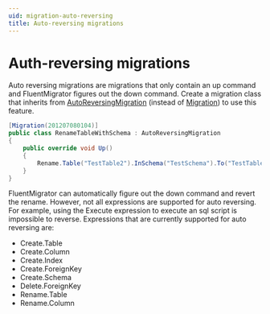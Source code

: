 ```yaml
---
uid: migration-auto-reversing
title: Auto-reversing migrations
---
```


# Auth-reversing migrations

Auto reversing migrations are migrations that only contain an up command and FluentMigrator figures out the down command. Create a migration class that inherits from [AutoReversingMigration](xref:FluentMigrator.AutoReversingMigration) (instead of [Migration](xref:FluentMigrator.Migration)) to use this feature.

```cs
[Migration(201207080104)]
public class RenameTableWithSchema : AutoReversingMigration
{
    public override void Up()
    {
        Rename.Table("TestTable2").InSchema("TestSchema").To("TestTable'3");
    }
}
```

FluentMigrator can  automatically figure out the down command and revert the rename. However, not all expressions are supported for auto reversing. For example, using the Execute expression to execute an sql script is impossible to reverse. Expressions that are currently supported for auto reversing are:

* Create.Table
* Create.Column
* Create.Index
* Create.ForeignKey
* Create.Schema
* Delete.ForeignKey
* Rename.Table
* Rename.Column
